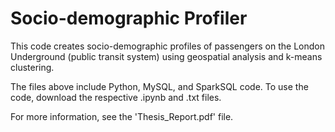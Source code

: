 # Socio-demographic Profiler

This code creates socio-demographic profiles of passengers on the London Underground (public transit system) using geospatial analysis and k-means clustering. 

The files above include Python, MySQL, and SparkSQL code. To use the code, download the respective .ipynb and .txt files. 

For more information, see the 'Thesis_Report.pdf' file.
